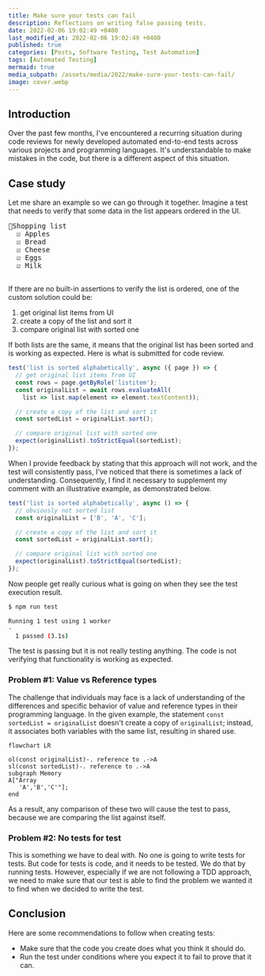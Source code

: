 ```yaml
---
title: Make sure your tests can fail
description: Reflections on writing false passing tests.
date: 2022-02-06 19:02:49 +0400
last_modified_at: 2022-02-06 19:02:49 +0400
published: true
categories: [Posts, Software Testing, Test Automation]
tags: [Automated Testing]
mermaid: true
media_subpath: /assets/media/2022/make-sure-your-tests-can-fail/
image: cover.webp
---
```


## Introduction
Over the past few months, I've encountered a recurring situation during code reviews for newly developed automated end-to-end tests across various projects and programming languages. It's understandable to make mistakes in the code, but there is a different aspect of this situation.

## Case study
Let me share an example so we can go through it together. Imagine a test that needs to verify that some data in the list appears ordered in the UI.

<pre class="align-center">
🛒Shopping list
  ☑️ Apples
  ☑️ Bread
  ☑️ Cheese
  ☑️ Eggs
  ☑️ Milk
 </pre>

If there are no built-in assertions to verify the list is ordered, one of the custom solution could be:
1. get original list items from UI
1. create a copy of the list and sort it
1. compare original list with sorted one

If both lists are the same, it means that the original list has been sorted and is working as expected. Here is what is submitted for code review.

```ts
test('list is sorted alphabetically', async ({ page }) => {
  // get original list items from UI
  const rows = page.getByRole('listitem');
  const originalList = await rows.evaluateAll(
    list => list.map(element => element.textContent));

  // create a copy of the list and sort it
  const sortedList = originalList.sort();

  // compare original list with sorted one
  expect(originalList).toStrictEqual(sortedList);
});
```

When I provide feedback by stating that this approach will not work, and the test will consistently pass, I've noticed that there is sometimes a lack of understanding. Consequently, I find it necessary to supplement my comment with an illustrative example, as demonstrated below.

```ts
test('list is sorted alphabetically', async () => {
  // obviously not sorted list
  const originalList = ['B', 'A', 'C'];

  // create a copy of the list and sort it
  const sortedList = originalList.sort();

  // compare original list with sorted one
  expect(originalList).toStrictEqual(sortedList);
});
```

Now people get really curious what is going on when they see the test execution result.

```bash
$ npm run test

Running 1 test using 1 worker
·
  1 passed (3.1s)
```

The test is passing but it is not really testing anything. The code is not verifying that functionality is working as expected.

### Problem #1: Value vs Reference types
The challenge that individuals may face is a lack of understanding of the differences and specific behavior of value and reference types in their programming language. In the given example, the statement `const sortedList = originalList` doesn't create a copy of `originalList`; instead, it associates both variables with the same list, resulting in shared use.

```mermaid
flowchart LR

ol(const originalList)-. reference to .->A
sl(const sortedList)-. reference to .->A
subgraph Memory
A["Array
   'A','B','C'"];
end
```

As a result, any comparison of these two will cause the test to pass, because we are comparing the list against itself.

### Problem #2: No tests for test
This is something we have to deal with. No one is going to write tests for tests. But code for tests is code, and it needs to be tested. We do that by running tests. However, especially if we are not following a TDD approach, we need to make sure that our test is able to find the problem we wanted it to find when we decided to write the test.

## Conclusion
Here are some recommendations to follow when creating tests:
- Make sure that the code you create does what you think it should do.
- Run the test under conditions where you expect it to fail to prove that it can.